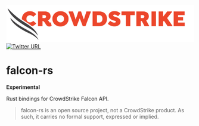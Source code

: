 ![CrowdStrike Falcon](https://raw.githubusercontent.com/CrowdStrike/falconpy/main/docs/asset/cs-logo.png) [![Twitter URL](https://img.shields.io/twitter/url?label=Follow%20%40CrowdStrike&style=social&url=https%3A%2F%2Ftwitter.com%2FCrowdStrike)](https://twitter.com/CrowdStrike)<br/>

# falcon-rs

**Experimental**

Rust bindings for CrowdStrike Falcon API.


> falcon-rs is an open source project, not a CrowdStrike product. As such, it carries no formal support, expressed or implied.


